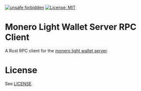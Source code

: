 [![unsafe forbidden](https://img.shields.io/badge/unsafe-forbidden-success.svg)](https://github.com/rust-secure-code/safety-dance/)
[![License: MIT](https://img.shields.io/badge/License-MIT-yellow.svg)](https://opensource.org/licenses/MIT)

# Monero Light Wallet Server RPC Client

A Rust RPC client for the [monero light wallet server](https://github.com/vtnerd/monero-lws).

# License

See [LICENSE](LICENSE).
